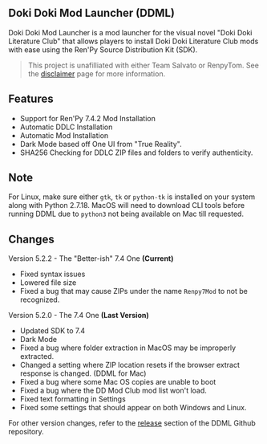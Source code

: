 ## Doki Doki Mod Launcher (DDML)

Doki Doki Mod Launcher is a mod launcher for the visual novel "Doki Doki Literature Club" that allows players to install Doki Doki Literature Club mods with ease using the Ren'Py Source Distribution Kit (SDK).
> This project is unafilliated with either Team Salvato or RenpyTom. See the [disclaimer](../information/disclaimer/disclaimer.md) page for more information.

## Features
- Support for Ren'Py 7.4.2 Mod Installation
- Automatic DDLC Installation
- Automatic Mod Installation
- Dark Mode based off One UI from "True Reality".
- SHA256 Checking for DDLC ZIP files and folders to verify authenticity.

## Note
For Linux, make sure either `gtk`, `tk` or `python-tk` is installed on your system along with Python 2.7.18. MacOS will need to download CLI tools before running DDML due to `python3` not being available on Mac till requested.

## Changes

Version 5.2.2 - The "Better-ish" 7.4 One **(Current)**
- Fixed syntax issues
- Lowered file size
- Fixed a bug that may cause ZIPs under the name `Renpy7Mod` to not be recognized.

Version 5.2.0 - The 7.4 One **(Last Version)**
- Updated SDK to 7.4
- Dark Mode
- Fixed a bug where folder extraction in MacOS may be improperly extracted.
- Changed a setting where ZIP location resets if the browser extract response is changed. (DDML for Mac)
- Fixed a bug where some Mac OS copies are unable to boot
- Fixed a bug where the DD Mod Club mod list won't load.
- Fixed text formatting in Settings
- Fixed some settings that should appear on both Windows and Linux.

For other version changes, refer to the [release](https://github.com/GanstaKingofSA/DDML/releases) section of the DDML Github repository.

